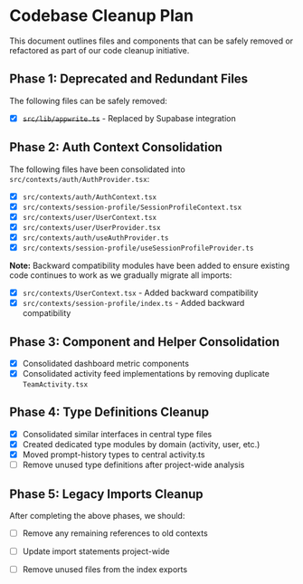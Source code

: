 
# Codebase Cleanup Plan

This document outlines files and components that can be safely removed or refactored as part of our code cleanup initiative.

## Phase 1: Deprecated and Redundant Files

The following files can be safely removed:

- [x] ~~`src/lib/appwrite.ts`~~ - Replaced by Supabase integration

## Phase 2: Auth Context Consolidation

The following files have been consolidated into `src/contexts/auth/AuthProvider.tsx`:

- [x] `src/contexts/auth/AuthContext.tsx`
- [x] `src/contexts/session-profile/SessionProfileContext.tsx` 
- [x] `src/contexts/user/UserContext.tsx`
- [x] `src/contexts/user/UserProvider.tsx`
- [x] `src/contexts/auth/useAuthProvider.ts`
- [x] `src/contexts/session-profile/useSessionProfileProvider.ts`

**Note:** Backward compatibility modules have been added to ensure existing code continues to work as we gradually migrate all imports:
- [x] `src/contexts/UserContext.tsx` - Added backward compatibility
- [x] `src/contexts/session-profile/index.ts` - Added backward compatibility

## Phase 3: Component and Helper Consolidation

- [x] Consolidated dashboard metric components
- [x] Consolidated activity feed implementations by removing duplicate `TeamActivity.tsx`

## Phase 4: Type Definitions Cleanup

- [x] Consolidated similar interfaces in central type files
- [x] Created dedicated type modules by domain (activity, user, etc.)
- [x] Moved prompt-history types to central activity.ts
- [ ] Remove unused type definitions after project-wide analysis

## Phase 5: Legacy Imports Cleanup

After completing the above phases, we should:

- [ ] Remove any remaining references to old contexts
- [ ] Update import statements project-wide
- [ ] Remove unused files from the index exports


